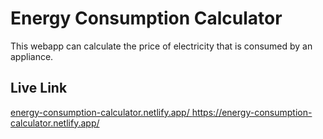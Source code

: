 # Energy Consumption Calculator
This webapp can calculate the price of electricity that is consumed by an appliance.

## Live Link
[energy-consumption-calculator.netlify.app/
](https://energy-consumption-calculator.netlify.app/)https://energy-consumption-calculator.netlify.app/

